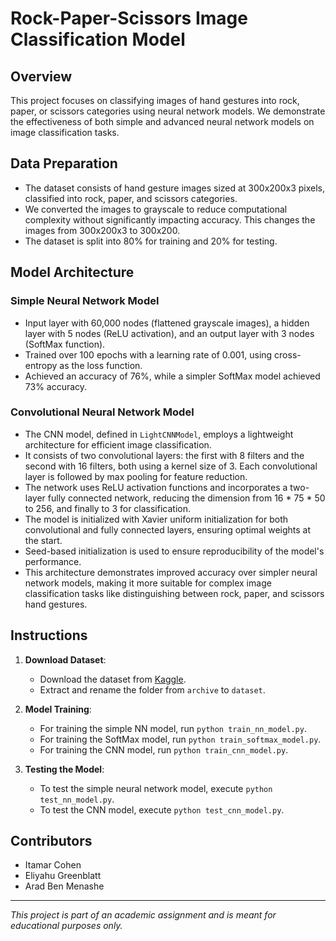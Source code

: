 # Rock-Paper-Scissors Image Classification Model

## Overview

This project focuses on classifying images of hand gestures into rock, paper, or scissors categories using neural network models. We demonstrate the effectiveness of both simple and advanced neural network models on image classification tasks.

## Data Preparation

- The dataset consists of hand gesture images sized at 300x200x3 pixels, classified into rock, paper, and scissors categories.
- We converted the images to grayscale to reduce computational complexity without significantly impacting accuracy. This changes the images from 300x200x3 to 300x200.
- The dataset is split into 80% for training and 20% for testing.

## Model Architecture

### Simple Neural Network Model
- Input layer with 60,000 nodes (flattened grayscale images), a hidden layer with 5 nodes (ReLU activation), and an output layer with 3 nodes (SoftMax function).
- Trained over 100 epochs with a learning rate of 0.001, using cross-entropy as the loss function.
- Achieved an accuracy of 76%, while a simpler SoftMax model achieved 73% accuracy.

### Convolutional Neural Network Model
- The CNN model, defined in `LightCNNModel`, employs a lightweight architecture for efficient image classification.
- It consists of two convolutional layers: the first with 8 filters and the second with 16 filters, both using a kernel size of 3. Each convolutional layer is followed by max pooling for feature reduction.
- The network uses ReLU activation functions and incorporates a two-layer fully connected network, reducing the dimension from 16 * 75 * 50 to 256, and finally to 3 for classification.
- The model is initialized with Xavier uniform initialization for both convolutional and fully connected layers, ensuring optimal weights at the start.
- Seed-based initialization is used to ensure reproducibility of the model's performance.
- This architecture demonstrates improved accuracy over simpler neural network models, making it more suitable for complex image classification tasks like distinguishing between rock, paper, and scissors hand gestures.


## Instructions

1. **Download Dataset**:

   - Download the dataset from [Kaggle](https://www.kaggle.com/datasets/drgfreeman/rockpaperscissors).
   - Extract and rename the folder from `archive` to `dataset`.

2. **Model Training**:

   - For training the simple NN model, run `python train_nn_model.py`.
   - For training the SoftMax model, run `python train_softmax_model.py`.
   - For training the CNN model, run `python train_cnn_model.py`.

3. **Testing the Model**:
   - To test the simple neural network model, execute `python test_nn_model.py`.
   - To test the CNN model, execute `python test_cnn_model.py`.

## Contributors

- Itamar Cohen
- Eliyahu Greenblatt
- Arad Ben Menashe

---

_This project is part of an academic assignment and is meant for educational purposes only._
